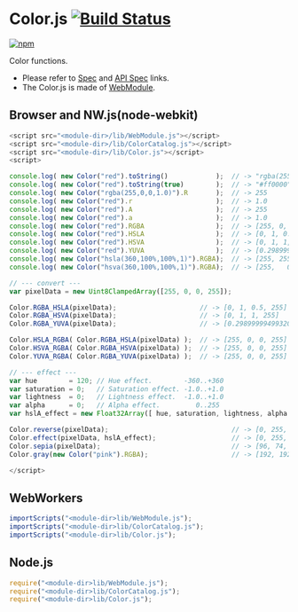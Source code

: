 # Color.js [![Build Status](https://travis-ci.org/uupaa/Color.js.svg)](https://travis-ci.org/uupaa/Color.js)

[![npm](https://nodei.co/npm/uupaa.color.js.svg?downloads=true&stars=true)](https://nodei.co/npm/uupaa.color.js/)

Color functions.

- Please refer to [Spec](https://github.com/uupaa/Color.js/wiki/) and [API Spec](https://github.com/uupaa/Color.js/wiki/Color) links.
- The Color.js is made of [WebModule](https://github.com/uupaa/WebModule).

## Browser and NW.js(node-webkit)

```js
<script src="<module-dir>/lib/WebModule.js"></script>
<script src="<module-dir>/lib/ColorCatalog.js"></script>
<script src="<module-dir>/lib/Color.js"></script>
<script>

console.log( new Color("red").toString()            );  // -> "rgba(255,0,0,1.00)"
console.log( new Color("red").toString(true)        );  // -> "#ff0000"
console.log( new Color("rgba(255,0,0,1.0)").R       );  // -> 255
console.log( new Color("red").r                     );  // -> 1.0
console.log( new Color("red").A                     );  // -> 255
console.log( new Color("red").a                     );  // -> 1.0
console.log( new Color("red").RGBA                  );  // -> [255, 0, 0, 255]
console.log( new Color("red").HSLA                  );  // -> [0, 1, 0.5, 255]
console.log( new Color("red").HSVA                  );  // -> [0, 1, 1, 255]
console.log( new Color("red").YUVA                  );  // -> [0.29899999499320984, -0.16873599588871002, 0.5, 255]
console.log( new Color("hsla(360,100%,100%,1)").RGBA);  // -> [255, 255, 255, 255]
console.log( new Color("hsva(360,100%,100%,1)").RGBA);  // -> [255,   0,   0, 255]

// --- convert ---
var pixelData = new Uint8ClampedArray([255, 0, 0, 255]);

Color.RGBA_HSLA(pixelData);                     // -> [0, 1, 0.5, 255]
Color.RGBA_HSVA(pixelData);                     // -> [0, 1, 1, 255]
Color.RGBA_YUVA(pixelData);                     // -> [0.29899999499320984, -0.16873599588871002, 0.5, 255]

Color.HSLA_RGBA( Color.RGBA_HSLA(pixelData) );  // -> [255, 0, 0, 255]
Color.HSVA_RGBA( Color.RGBA_HSVA(pixelData) );  // -> [255, 0, 0, 255]
Color.YUVA_RGBA( Color.RGBA_YUVA(pixelData) );  // -> [255, 0, 0, 255]

// --- effect ---
var hue        = 120; // Hue effect.        -360..+360
var saturation = 0;   // Saturation effect. -1.0..+1.0
var lightness  = 0;   // Lightness effect.  -1.0..+1.0
var alpha      = 0;   // Alpha effect.         0..255
var hslA_effect = new Float32Array([ hue, saturation, lightness, alpha ]);

Color.reverse(pixelData);                               // -> [0, 255, 255, 255, ...]
Color.effect(pixelData, hslA_effect);                   // -> [0, 255,   0, 255, ...]
Color.sepia(pixelData);                                 // -> [96, 74, 35, 255, ...]
Color.gray(new Color("pink").RGBA);                     // -> [192, 192, 192, 255]

</script>
```

## WebWorkers

```js
importScripts("<module-dir>lib/WebModule.js");
importScripts("<module-dir>lib/ColorCatalog.js");
importScripts("<module-dir>lib/Color.js");

```

## Node.js

```js
require("<module-dir>lib/WebModule.js");
require("<module-dir>lib/ColorCatalog.js");
require("<module-dir>lib/Color.js");

```

